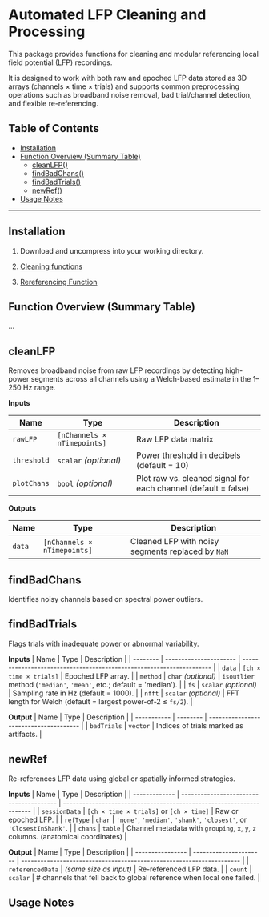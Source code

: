 # Automated LFP Cleaning and Processing

This package provides functions for cleaning and modular referencing local field potential (LFP) recordings.

It is designed to work with both raw and epoched LFP data stored as 3D arrays (channels × time × trials) and supports common preprocessing operations such as broadband noise removal, bad trial/channel detection, and flexible re-referencing.

## Table of Contents
- [Installation](#installation)
- [Function Overview (Summary Table)](#function-overview-summary-table)
  - [cleanLFP()](#cleanlfp)
  - [findBadChans()](#findbadchans)
  - [findBadTrials()](#findbadtrials)
  - [newRef()](#newref)
- [Usage Notes](#usage-notes)

---

## Installation


1. Download and uncompress into your working directory.

2. [Cleaning functions](https://github.com/jasonnan2/Automated_LFP_Analysis/tree/main/cleaningLFPfunctions)

3. [Rereferencing Function](https://github.com/jasonnan2/Automated_LFP_Analysis/blob/main/functions/newRef.m)

## Function Overview (Summary Table)
...

## cleanLFP

Removes broadband noise from raw LFP recordings by detecting high-power segments across all channels using a Welch-based estimate in the 1–250 Hz range.


**Inputs**

| Name        | Type                        | Description                                                    |
| ----------- | --------------------------- | -------------------------------------------------------------- |
| `rawLFP`    | `[nChannels × nTimepoints]` | Raw LFP data matrix                                            |
| `threshold` | `scalar` *(optional)*       | Power threshold in decibels (default = 10)                     |
| `plotChans` | `bool` *(optional)*         | Plot raw vs. cleaned signal for each channel (default = false) |

**Outputs**

| Name   | Type                        | Description                                       |
| ------ | --------------------------- | ------------------------------------------------- |
| `data` | `[nChannels × nTimepoints]` | Cleaned LFP with noisy segments replaced by `NaN` |


## findBadChans

Identifies noisy channels based on spectral power outliers.






## findBadTrials

Flags trials with inadequate power or abnormal variability.

**Inputs**
| Name     | Type                   | Description                                                          |
| -------- | ---------------------- | -------------------------------------------------------------------- |
| `data`   | `[ch × time × trials]` | Epoched LFP array.                                                   |
| `method` | `char` *(optional)*    | `isoutlier` method (`'median'`, `'mean'`, etc.; default = 'median'). |
| `fs`     | `scalar` *(optional)*  | Sampling rate in Hz (default = 1000).                                |
| `nfft`   | `scalar` *(optional)*  | FFT length for Welch (default = largest power-of-2 ≤ `fs/2`).        |

**Output**
| Name        | Type     | Description                            |
| ----------- | -------- | -------------------------------------- |
| `badTrials` | `vector` | Indices of trials marked as artifacts. |





## newRef

Re-references LFP data using global or spatially informed strategies.

**Inputs**
| Name          | Type                                    | Description                                                          |
| ------------- | --------------------------------------- | -------------------------------------------------------------------- |
| `sessionData` | `[ch × time × trials]` or `[ch × time]` | Raw or epoched LFP.                                                  |
| `refType`     | `char`                                  | `'none'`, `'median'`, `'shank'`, `'closest'`, or `'ClosestInShank'`. |
| `chans`       | `table`                                 | Channel metadata with `grouping`, `x`, `y`, `z` columns. (anatomical coordinates)             |

**Output**
| Name             | Type                   | Description                                                          |
| ---------------- | ---------------------- | -------------------------------------------------------------------- |
| `referencedData` | *(same size as input)* | Re-referenced LFP data.                                              |
| `count`          | `scalar`               | # channels that fell back to global reference when local one failed. |



## Usage Notes

